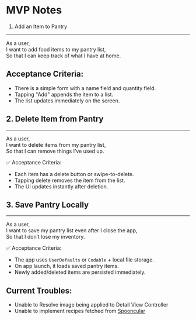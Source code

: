 # MVP Notes
1. Add an Item to Pantry  
--------------------------
As a user,  
I want to add food items to my pantry list,  
So that I can keep track of what I have at home.

## Acceptance Criteria:
- There is a simple form with a name field and quantity field.
- Tapping "Add" appends the item to a list.
- The list updates immediately on the screen.


## 2. Delete Item from Pantry  
----------------------------
As a user,  
I want to delete items from my pantry list,  
So that I can remove things I’ve used up.

✅ Acceptance Criteria:
- Each item has a delete button or swipe-to-delete.
- Tapping delete removes the item from the list.
- The UI updates instantly after deletion.


## 3. Save Pantry Locally  
------------------------
As a user,  
I want to save my pantry list even after I close the app,  
So that I don’t lose my inventory.

✅ Acceptance Criteria:
- The app uses `UserDefaults` or `Codable` + local file storage.
- On app launch, it loads saved pantry items.
- Newly added/deleted items are persisted immediately.


## Current Troubles:

- Unable to Resolve image being applied to Detail View Controller
- Unable to implement recipes fetched from [Spooncular](https://spoonacular.com/food-api) 